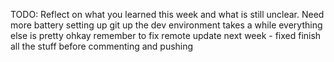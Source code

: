 TODO: Reflect on what you learned this week and what is still unclear.
Need more battery 
setting up git up the dev environment takes a while 
everything else is pretty ohkay 
remember to fix remote update next week - fixed
finish all the stuff before commenting and pushing 

